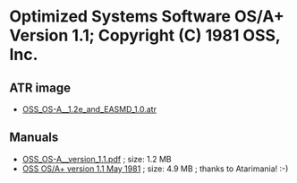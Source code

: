# Optimized Systems Software OS/A+ Version 1.1; Copyright (C) 1981 OSS, Inc.  
## ATR image  
- [OSS_OS-A__1.2e_and_EASMD_1.0.atr](attachments/OSS_OS-A__1.2e_and_EASMD_1.0.atr)  
## Manuals  
- [OSS_OS-A__version_1.1.pdf](attachments/OSS_OS-A__version_1.1.pdf) ; size: 1.2 MB  
- [OSS OS/A+ version 1.1 May 1981](attachments/OSS_OS_A_Plus_Ver_1_1.pdf) ; size: 4.9 MB ; thanks to Atarimania! :-)  
